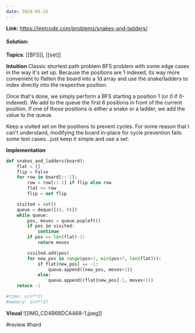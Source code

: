 ```yaml
---
date: 2024-05-15
---
```

**Link:** https://leetcode.com/problems/snakes-and-ladders/
#### Solution:

**Topics**: [[BFS]], [[set]]

**Intuition**
Classic shortest path problem BFS problem with some edge cases in the way it's set up. Because the positions are 1 indexed, its way more convenient to flatten the board into a 1d array and use the snake/ladders to index directly into the respective position.

Once that's done, we simply perform a BFS starting a position 1 (or 0 if 0-indexed). We add to the queue the first 6 positions in front of the current position. If one of those positions is either a snake or a ladder, we add the value to the queue.

Keep a visited set on the positions to prevent cycles. For some reason that I can't understand, modifying the board in-place for cycle prevention fails some test cases...just keep it simple and use a set.

**Implementation**
```python
def snakes_and_ladders(board):
	flat = []
	flip = False
	for row in board[::-1]:
		row = row[::-1] if flip else row
		flat += row
		flip = not flip

	visited = set()
	queue = deque([(0, 0)])
	while queue:
		pos, moves = queue.popleft()
		if pos in visited:
			continue
		if pos == len(flat)-1:
			return moves

		visited.add(pos)
		for new_pos in range(pos+1, min(pos+7, len(flat))):
			if flat[new_pos] == -1:
				queue.append((new_pos, moves+1))
			else:
				queue.append((flat[new_pos]-1, moves+1))
	return -1

#time: o(n**2)
#memory: o(n**2)
```

**Visual** 
![[IMG_CD4B68DCA468-1.jpeg]]


#review 
#hard 


